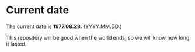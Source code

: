 # Current date

The current date is **1977.08.28.** (YYYY.MM.DD.)

This repository will be good when the world ends, so we will know how long it lasted.